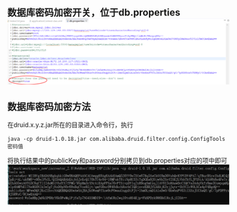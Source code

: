 ## 数据库密码加密开关，位于db.properties![](/assets/dbpwd_encrypt.png)

## 数据库密码加密方法

在druid.x.y.z.jar所在的目录进入命令行，执行

```
java -cp druid-1.0.18.jar com.alibaba.druid.filter.config.ConfigTools 密码值
```

将执行结果中的publicKey和password分别拷贝到db.properties对应的项中即可![](/assets/dbpwd_encrypt2.png)

